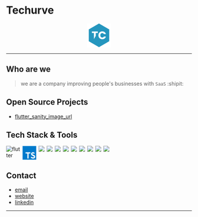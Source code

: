 # Techurve

<p align="center">
<img src="./Profile_TC.png" style="height: 64px" />
</p>

---

## Who are we

> we are a company improving people's businesses with `SaaS` :shipit:

## Open Source Projects

- [flutter_sanity_image_url](https://github.com/techurve/flutter_sanity_image_url)

## Tech Stack & Tools

<p style="display: flex; gap: 6px;">
<img src="https://cdn.jsdelivr.net/gh/devicons/devicon/icons/flutter/flutter-original.svg" alt="flutter" width="38" height="38"/>
<img src="https://raw.githubusercontent.com/devicons/devicon/master/icons/typescript/typescript-original.svg" alt="typescript" width="38" height="38"/>
<img src="https://cdn.jsdelivr.net/gh/devicons/devicon/icons/apple/apple-original.svg" height="38" />
<img src="https://cdn.jsdelivr.net/gh/devicons/devicon/icons/bash/bash-original.svg" height="38" />
<img src="https://cdn.jsdelivr.net/gh/devicons/devicon/icons/dart/dart-original.svg" height="38"/>
<img src="https://cdn.jsdelivr.net/gh/devicons/devicon/icons/graphql/graphql-plain.svg" height="38" />
<img src="https://cdn.jsdelivr.net/gh/devicons/devicon/icons/nestjs/nestjs-plain.svg" height="38" />
<img src="https://cdn.jsdelivr.net/gh/devicons/devicon/icons/nginx/nginx-original.svg" height="38" />
<img src="https://cdn.jsdelivr.net/gh/devicons/devicon/icons/nuxtjs/nuxtjs-original.svg" height="38" />
<img src="https://cdn.jsdelivr.net/gh/devicons/devicon/icons/postgresql/postgresql-original.svg" height="38" />
<img src="https://cdn.jsdelivr.net/gh/devicons/devicon/icons/vscode/vscode-original.svg" height="38" />
</p>

## Contact

- [email](mailto:contact@techurve.nl)
- [website](https://techurve.nl)
- [linkedin](https://linkdin.com/techurv3)

---
